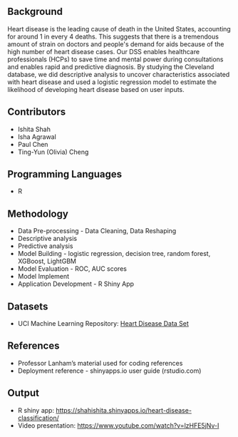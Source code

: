 ## Background
Heart disease is the leading cause of death in the United States, accounting for around 1 in every 4 deaths. This suggests that there is a tremendous amount of strain on doctors and people's demand for aids because of the high number of heart disease cases. Our DSS enables healthcare professionals (HCPs) to save time and mental power during consultations and enables rapid and predictive diagnosis. By studying the Cleveland database, we did descriptive analysis to uncover characteristics associated with heart disease and used a logistic regression model to estimate the likelihood of developing heart disease based on user inputs. 

## Contributors
* Ishita Shah
* Isha Agrawal
* Paul Chen
* Ting-Yun (Olivia) Cheng

## Programming Languages
* R

## Methodology
* Data Pre-processing - Data Cleaning, Data Reshaping
* Descriptive analysis
* Predictive analysis
* Model Building - logistic regression, decision tree, random forest, XGBoost, LightGBM
* Model Evaluation - ROC, AUC scores
* Model Implement
* Application Development - R Shiny App

## Datasets
* UCI Machine Learning Repository: [Heart Disease Data Set](https://archive.ics.uci.edu/ml/datasets/Heart+Disease)

## References
* Professor Lanham’s material used for coding references
* Deployment reference - shinyapps.io user guide (rstudio.com)
## Output
* R shiny app: https://shahishita.shinyapps.io/heart-disease-classification/
* Video presentation: https://www.youtube.com/watch?v=lzHFE5jNv-I

